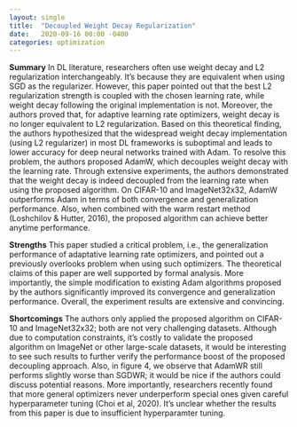 ```yaml
---
layout: single
title:  "Decoupled Weight Decay Regularization"
date:   2020-09-16 00:00 -0400
categories: optimization
---
```


__Summary__
In DL literature, researchers often use weight decay and L2 regularization interchangeably. It’s because they are equivalent when using SGD as the regularizer. However, this paper pointed out that the best L2 regularization strength is coupled with the chosen learning rate, while weight decay following the original implementation is not. Moreover, the authors proved that, for adaptive learning rate optimizers, weight decay is no longer equivalent to L2 regularization. Based on this theoretical finding, the authors hypothesized that the widespread weight decay implementation (using L2 regularizer) in most DL frameworks is suboptimal and leads to lower accuracy for deep neural networks trained with Adam. To resolve this problem, the authors proposed AdamW, which decouples weight decay with the learning rate. Through extensive experiments, the authors demonstrated that the weight decay is indeed decoupled from the learning rate when using the proposed algorithm. On CIFAR-10 and ImageNet32x32, AdamW outperforms Adam in terms of both convergence and generalization performance. Also, when combined with the warm restart method (Loshchilov & Hutter, 2016), the proposed algorithm can achieve better anytime performance. 

__Strengths__
This paper studied a critical problem, i.e., the generalization performance of adaptative learning rate optimizers, and pointed out a previously overlooks problem when using such optimizers. The theoretical claims of this paper are well supported by formal analysis. More importantly, the simple modification to existing Adam algorithms proposed by the authors significantly improved its convergence and generalization performance. Overall, the experiment results are extensive and convincing. 

__Shortcomings__
The authors only applied the proposed algorithm on CIFAR-10 and ImageNet32x32; both are not very challenging datasets. Although due to computation constraints, it’s costly to validate the proposed algorithm on ImageNet or other large-scale datasets, it would be interesting to see such results to further verify the performance boost of the proposed decoupling approach. Also, in figure 4, we observe that AdamWR still performs slightly worse than SGDWR; it would be nice if the authors could discuss potential reasons. More importantly, researchers recently found that more general optimizers never underperform special ones given careful hyperparameter tuning (Choi et al, 2020). It’s unclear whether the results from this paper is due to insufficient hyperparamter tuning. 
